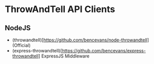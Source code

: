 # ThrowAndTell API Clients

## NodeJS

* (throwandtell)[https://github.com/bencevans/node-throwandtell] (Official)
* (express-throwandtell)[https://github.com/bencevans/express-throwandtell] ExpressJS Middleware